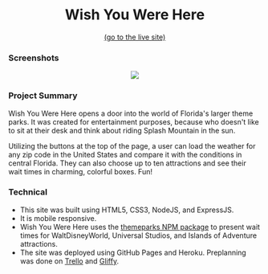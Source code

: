 <h1 align="center">Wish You Were Here</h1>
<p align="center"><a href="https://contemptible.github.io/wish" target="_blank">(go to the live site)</a></p>

<h3>Screenshots</h3>
<p align="center"><a href="https://i.imgur.com/J7IS0zH.jpg" target="_blank"><img src="https://i.imgur.com/ZzR7qO5.jpg"></a></p>

<h3>Project Summary</h3>
<p>Wish You Were Here opens a door into the world of Florida's larger theme parks. It was created for entertainment purposes, because who doesn't like to sit at their desk and think about riding Splash Mountain in the sun.</p>

<p>Utilizing the buttons at the top of the page, a user can load the weather for any zip code in the United States and compare it with the conditions in central Florida. They can also choose up to ten attractions and see their wait times in charming, colorful boxes. Fun!</p>

<h3>Technical</h3>
<ul><li>This site was built using HTML5, CSS3, NodeJS, and ExpressJS.</li>
<li>It is mobile responsive.</li>
<li>Wish You Were Here uses the <a href="https://www.npmjs.com/package/themeparks" target="_blank">themeparks NPM package</a> to present wait times for WaltDisneyWorld, Universal Studios, and Islands of Adventure attractions.</li>
<li>The site was deployed using GitHub Pages and Heroku. Preplanning was done on <a href="https://trello.com/b/8mhEAw5B/capstone-1" target="_blank">Trello</a> and <a href="https://www.gliffy.com/go/share/sa1ll0mjme6sf1n81sxd" target="_blank">Gliffy</a>.</li></ul>